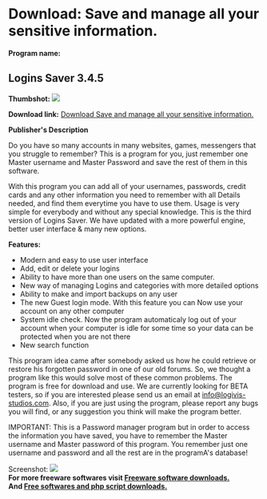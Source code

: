 # Download: Save and manage all your sensitive information.

**Program name:**

## Logins Saver 3.4.5

  
**Thumbshot:** ![](http://www.freewarefiles.com/screenshot/loginssaver_md.jpg)   
  
**Download link:** [Download Save and manage all your sensitive information.](http://freesoftwares.boysofts.com/Logins-Saver_program_75296.html)  
  


**Publisher's Description**  
  


Do you have so many accounts in many websites, games, messengers that you struggle to remember? This is a program for you, just remember one Master username and Master Password and save the rest of them in this software. 

With this program you can add all of your usernames, passwords, credit cards and any other information you need to remember with all Details needed, and find them everytime you have to use them. Usage is very simple for everybody and without any special knowledge. This is the third version of Logins Saver. We have updated with a more powerful engine, better user interface & many new options.

**Features:**

  * Modern and easy to use user interface 
  * Add, edit or delete your logins 
  * Ability to have more than one users on the same computer. 
  * New way of managing Logins and categories with more detailed options 
  * Ability to make and import backups on any user 
  * The new Guest login mode. With this feature you can Now use your account on any other computer 
  * System idle check. Now the program automaticaly log out of your account when your computer is idle for some time so your data can be protected when you are not there 
  * New search function 

This program idea came after somebody asked us how he could retrieve or restore his forgotten password in one of our old forums. So, we thought a program like this would solve most of these common problems. The program is free for download and use. We are currently looking for BETA testers, so if you are interested please send us an email at info@logivis-studios.com. Also, if you are just using the program, please report any bugs you will find, or any suggestion you think will make the program better.

IMPORTANT: This is a Password manager program but in order to access the information you have saved, you have to remember the Master username and Master password of this program. You remember just one username and password and all the rest are in the programA's database!

  
  
Screenshot: ![](http://www.freewarefiles.com/screenshot/loginssaver.jpg)   
**For more freeware softwares visit [Freeware software downloads.](http://freesoftwares.boysofts.com/)**   
**And [Free softwares and php script downloads.](http://www.boysofts.com/)**
